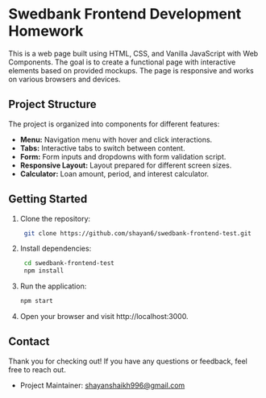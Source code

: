 # Swedbank Frontend Development Homework

This is a web page built using HTML, CSS, and Vanilla JavaScript with Web Components. The goal is to create a functional page with interactive elements based on provided mockups. The page is responsive and works on various browsers and devices.

## Project Structure

The project is organized into components for different features:

- **Menu:** Navigation menu with hover and click interactions.
- **Tabs:** Interactive tabs to switch between content.
- **Form:** Form inputs and dropdowns with form validation script.
- **Responsive Layout:** Layout prepared for different screen sizes.
- **Calculator:** Loan amount, period, and interest calculator.

## Getting Started

1. Clone the repository:

   ```bash
    git clone https://github.com/shayan6/swedbank-frontend-test.git

2. Install dependencies:

   ```bash
    cd swedbank-frontend-test
    npm install

3. Run the application:

   ```bash
   npm start

4. Open your browser and visit http://localhost:3000.

## Contact
Thank you for checking out! If you have any questions or feedback, feel free to reach out.
- Project Maintainer: [shayanshaikh996@gmail.com](mailto:shayanshaikh996@gmail.com)
